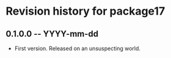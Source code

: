 # Revision history for package17

## 0.1.0.0 -- YYYY-mm-dd

* First version. Released on an unsuspecting world.

